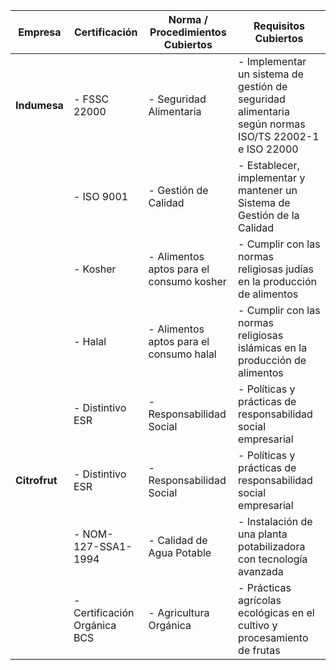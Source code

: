 | Empresa      | Certificación                  | Norma / Procedimientos Cubiertos         | Requisitos Cubiertos                                                                                   |
|--------------|--------------------------------|-------------------------------------------|-------------------------------------------------------------------------------------------------------|
| **Indumesa** | - FSSC 22000                   | - Seguridad Alimentaria                  | - Implementar un sistema de gestión de seguridad alimentaria según normas ISO/TS 22002-1 e ISO 22000  |
|              | - ISO 9001                     | - Gestión de Calidad                     | - Establecer, implementar y mantener un Sistema de Gestión de la Calidad                              |
|              | - Kosher                       | - Alimentos aptos para el consumo kosher | - Cumplir con las normas religiosas judías en la producción de alimentos                              |
|              | - Halal                        | - Alimentos aptos para el consumo halal  | - Cumplir con las normas religiosas islámicas en la producción de alimentos                           |
|              | - Distintivo ESR               | - Responsabilidad Social                 | - Políticas y prácticas de responsabilidad social empresarial                                        |
| **Citrofrut**| - Distintivo ESR               | - Responsabilidad Social                 | - Políticas y prácticas de responsabilidad social empresarial                                        |
|              | - NOM-127-SSA1-1994            | - Calidad de Agua Potable                | - Instalación de una planta potabilizadora con tecnología avanzada                                    |
|              | - Certificación Orgánica BCS   | - Agricultura Orgánica                   | - Prácticas agrícolas ecológicas en el cultivo y procesamiento de frutas                              |
